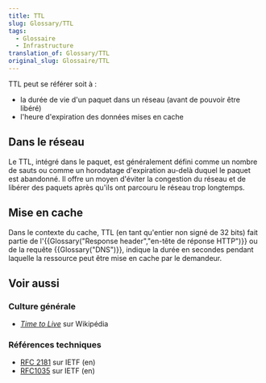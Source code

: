 ```yaml
---
title: TTL
slug: Glossary/TTL
tags:
  - Glossaire
  - Infrastructure
translation_of: Glossary/TTL
original_slug: Glossaire/TTL
---
```


TTL peut se référer soit à :

- la durée de vie d'un paquet dans un réseau (avant de pouvoir être libéré)
- l'heure d'expiration des données mises en cache

## Dans le réseau

Le TTL, intégré dans le paquet, est généralement défini comme un nombre de sauts ou comme un horodatage d'expiration au-delà duquel le paquet est abandonné. Il offre un moyen d'éviter la congestion du réseau et de libérer des paquets après qu'ils ont parcouru le réseau trop longtemps.

## Mise en cache

Dans le contexte du cache, TTL (en tant qu'entier non signé de 32 bits) fait partie de l'{{Glossary("Response header","en-tête de réponse HTTP")}} ou de la requête {{Glossary("DNS")}}, indique la durée en secondes pendant laquelle la ressource peut être mise en cache par le demandeur.

## Voir aussi

### Culture générale

- [<i lang="en">Time to Live</i>](https://fr.wikipedia.org/wiki/Time_to_Live) sur Wikipédia

### Références techniques

- [RFC 2181](https://tools.ietf.org/html/rfc2181#section-8) sur IETF (en)
- [RFC1035](https://tools.ietf.org/html/rfc1035) sur IETF (en)
